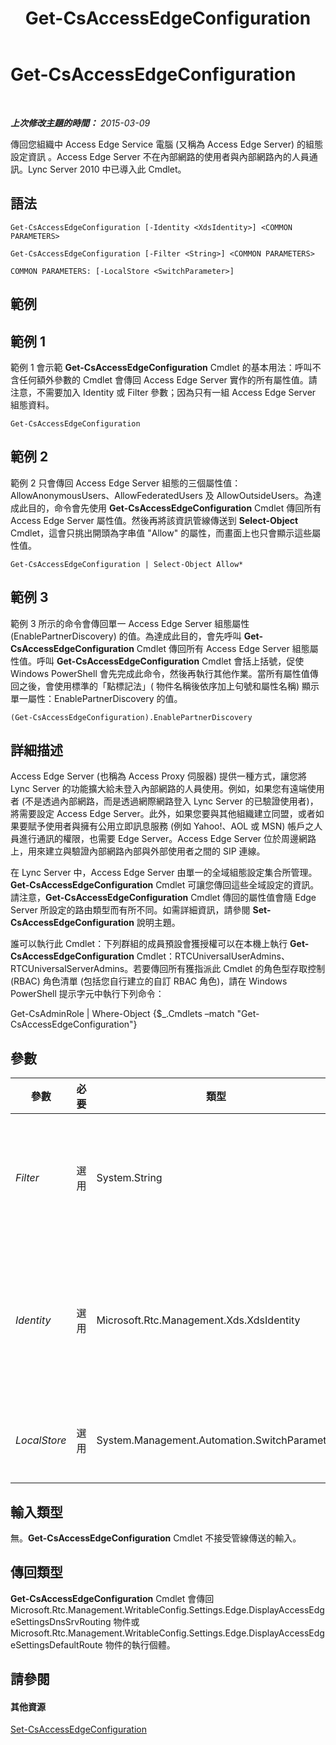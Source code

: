 ﻿---
title: Get-CsAccessEdgeConfiguration
TOCTitle: Get-CsAccessEdgeConfiguration
ms:assetid: 75a8a7e9-728f-4abd-87e9-593713ae39ee
ms:mtpsurl: https://technet.microsoft.com/zh-tw/library/Gg398574(v=OCS.15)
ms:contentKeyID: 49291341
ms.date: 08/10/2015
mtps_version: v=OCS.15
ms.translationtype: HT
---

# Get-CsAccessEdgeConfiguration

 

_**上次修改主題的時間：** 2015-03-09_

傳回您組織中 Access Edge Service 電腦 (又稱為 Access Edge Server) 的組態設定資訊 。Access Edge Server 不在內部網路的使用者與內部網路內的人員通訊。Lync Server 2010 中已導入此 Cmdlet。

## 語法

    Get-CsAccessEdgeConfiguration [-Identity <XdsIdentity>] <COMMON PARAMETERS>

    Get-CsAccessEdgeConfiguration [-Filter <String>] <COMMON PARAMETERS>

    COMMON PARAMETERS: [-LocalStore <SwitchParameter>]

## 範例

## 範例 1

範例 1 會示範 **Get-CsAccessEdgeConfiguration** Cmdlet 的基本用法：呼叫不含任何額外參數的 Cmdlet 會傳回 Access Edge Server 實作的所有屬性值。請注意，不需要加入 Identity 或 Filter 參數；因為只有一組 Access Edge Server 組態資料。

    Get-CsAccessEdgeConfiguration

## 範例 2

範例 2 只會傳回 Access Edge Server 組態的三個屬性值：AllowAnonymousUsers、AllowFederatedUsers 及 AllowOutsideUsers。為達成此目的，命令會先使用 **Get-CsAccessEdgeConfiguration** Cmdlet 傳回所有 Access Edge Server 屬性值。然後再將該資訊管線傳送到 **Select-Object** Cmdlet，這會只挑出開頭為字串值 "Allow" 的屬性，而畫面上也只會顯示這些屬性值。

    Get-CsAccessEdgeConfiguration | Select-Object Allow*

## 範例 3

範例 3 所示的命令會傳回單一 Access Edge Server 組態屬性 (EnablePartnerDiscovery) 的值。為達成此目的，會先呼叫 **Get-CsAccessEdgeConfiguration** Cmdlet 傳回所有 Access Edge Server 組態屬性值。呼叫 **Get-CsAccessEdgeConfiguration** Cmdlet 會括上括號，促使 Windows PowerShell 會先完成此命令，然後再執行其他作業。當所有屬性值傳回之後，會使用標準的「點標記法」( 物件名稱後依序加上句號和屬性名稱) 顯示單一屬性：EnablePartnerDiscovery 的值。

    (Get-CsAccessEdgeConfiguration).EnablePartnerDiscovery

## 詳細描述

Access Edge Server (也稱為 Access Proxy 伺服器) 提供一種方式，讓您將 Lync Server 的功能擴大給未登入內部網路的人員使用。例如，如果您有遠端使用者 (不是透過內部網路，而是透過網際網路登入 Lync Server 的已驗證使用者)，將需要設定 Access Edge Server。此外，如果您要與其他組織建立同盟，或者如果要賦予使用者與擁有公用立即訊息服務 (例如 Yahoo\!、AOL 或 MSN) 帳戶之人員進行通訊的權限，也需要 Edge Server。Access Edge Server 位於周邊網路上，用來建立與驗證內部網路內部與外部使用者之間的 SIP 連線。

在 Lync Server 中，Access Edge Server 由單一的全域組態設定集合所管理。**Get-CsAccessEdgeConfiguration** Cmdlet 可讓您傳回這些全域設定的資訊。請注意，**Get-CsAccessEdgeConfiguration** Cmdlet 傳回的屬性值會隨 Edge Server 所設定的路由類型而有所不同。如需詳細資訊，請參閱 **Set-CsAccessEdgeConfiguration** 說明主題。

誰可以執行此 Cmdlet：下列群組的成員預設會獲授權可以在本機上執行 **Get-CsAccessEdgeConfiguration** Cmdlet：RTCUniversalUserAdmins、RTCUniversalServerAdmins。若要傳回所有獲指派此 Cmdlet 的角色型存取控制 (RBAC) 角色清單 (包括您自行建立的自訂 RBAC 角色)，請在 Windows PowerShell 提示字元中執行下列命令：

Get-CsAdminRole | Where-Object {$\_.Cmdlets –match "Get-CsAccessEdgeConfiguration"}

## 參數


<table>
<colgroup>
<col style="width: 25%" />
<col style="width: 25%" />
<col style="width: 25%" />
<col style="width: 25%" />
</colgroup>
<thead>
<tr class="header">
<th>參數</th>
<th>必要</th>
<th>類型</th>
<th>說明</th>
</tr>
</thead>
<tbody>
<tr class="odd">
<td><p><em>Filter</em></p></td>
<td><p>選用</p></td>
<td><p>System.String</p></td>
<td><p>可讓您在指定要傳回的 Access Edge 組態設定時使用萬用字元。因為您只能有一個這些設定的全域執行個體，因此幾乎沒有理由使用 Filter 參數。但如有需要，可以使用類似下列的語法擷取全域設定：-Identity &quot;g*&quot;。</p></td>
</tr>
<tr class="even">
<td><p><em>Identity</em></p></td>
<td><p>選用</p></td>
<td><p>Microsoft.Rtc.Management.Xds.XdsIdentity</p></td>
<td><p>要傳回之 Access Edge 組態設定的唯一識別碼。因為您只能有這些設定的單一、全域執行個體，因此在呼叫 <strong>Get-CsAccessEdgeConfiguration</strong> Cmdlet 時，不需要加入 Identity。然而，您可以使用下列語法擷取全域設定：-Identity global。</p></td>
</tr>
<tr class="odd">
<td><p><em>LocalStore</em></p></td>
<td><p>選用</p></td>
<td><p>System.Management.Automation.SwitchParameter</p></td>
<td><p>從 中央管理存放區 的本機複本擷取 Access Edge 組態資料，而非從 中央管理存放區 本身擷取。</p></td>
</tr>
</tbody>
</table>


## 輸入類型

無。**Get-CsAccessEdgeConfiguration** Cmdlet 不接受管線傳送的輸入。

## 傳回類型

**Get-CsAccessEdgeConfiguration** Cmdlet 會傳回 Microsoft.Rtc.Management.WritableConfig.Settings.Edge.DisplayAccessEdgeSettingsDnsSrvRouting 物件或 Microsoft.Rtc.Management.WritableConfig.Settings.Edge.DisplayAccessEdgeSettingsDefaultRoute 物件的執行個體。

## 請參閱

#### 其他資源

[Set-CsAccessEdgeConfiguration](set-csaccessedgeconfiguration.md)

